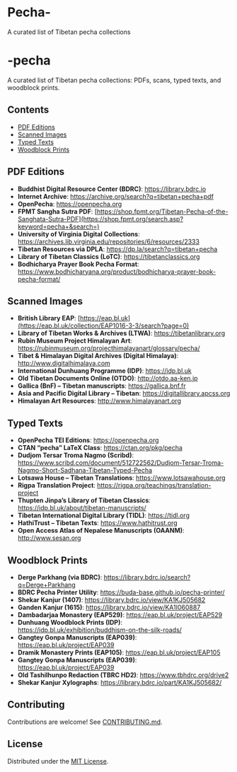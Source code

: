 # Pecha-
A curated list of Tibetan pecha collections
# -pecha

A curated list of Tibetan pecha collections: PDFs, scans, typed texts, and woodblock prints.

## Contents
- [PDF Editions](#pdf-editions)
- [Scanned Images](#scanned-images)
- [Typed Texts](#typed-texts)
- [Woodblock Prints](#woodblock-prints)

## PDF Editions
- **Buddhist Digital Resource Center (BDRC)**: https://library.bdrc.io  
- **Internet Archive**: https://archive.org/search?q=tibetan+pecha+pdf
- **OpenPecha**: https://openpecha.org
- **FPMT Sangha Sutra PDF**: [https://shop.fpmt.org/Tibetan-Pecha-of-the-Sanghata-Sutra-PDF](https://shop.fpmt.org/search.asp?keyword=pecha+&search=)
- **University of Virginia Digital Collections**: https://archives.lib.virginia.edu/repositories/6/resources/2333
- **Tibetan Resources via DPLA**: https://dp.la/search?q=tibetan+pecha
- **Library of Tibetan Classics (LoTC)**: https://tibetanclassics.org
- **Bodhicharya Prayer Book Pecha Format**: https://www.bodhicharyana.org/product/bodhicharya-prayer-book-pecha-format/

## Scanned Images
- **British Library EAP**: [https://eap.bl.uk](https://eap.bl.uk/collection/EAP1016-3-3/search?page=0)
- **Library of Tibetan Works & Archives (LTWA)**: https://tibetanlibrary.org
- **Rubin Museum Project Himalayan Art**: https://rubinmuseum.org/projecthimalayanart/glossary/pecha/
- **Tibet & Himalayan Digital Archives (Digital Himalaya)**: http://www.digitalhimalaya.com
- **International Dunhuang Programme (IDP)**: https://idp.bl.uk
- **Old Tibetan Documents Online (OTDO)**: http://otdo.aa-ken.jp
- **Gallica (BnF) – Tibetan manuscripts**: https://gallica.bnf.fr
- **Asia and Pacific Digital Library – Tibetan**: https://digitallibrary.apcss.org
- **Himalayan Art Resources**: http://www.himalayanart.org

## Typed Texts
- **OpenPecha TEI Editions**: https://openpecha.org
- **CTAN “pecha” LaTeX Class**: https://ctan.org/pkg/pecha
- **Dudjom Tersar Troma Nagmo (Scribd)**: https://www.scribd.com/document/512722562/Dudjom-Tersar-Troma-Nagmo-Short-Sadhana-Tibetan-Typed-Pecha
- **Lotsawa House – Tibetan Translations**: https://www.lotsawahouse.org
- **Rigpa Translation Project**: https://rigpa.org/teachings/translation-project
- **Thupten Jinpa’s Library of Tibetan Classics**: https://idp.bl.uk/about/tibetan-manuscripts/
- **Tibetan International Digital Library (TIDL)**: https://tidl.org
- **HathiTrust – Tibetan Texts**: https://www.hathitrust.org
- **Open Access Atlas of Nepalese Manuscripts (OAANM)**: http://www.sesan.org

## Woodblock Prints
- **Derge Parkhang (via BDRC)**: https://library.bdrc.io/search?q=Derge+Parkhang
- **BDRC Pecha Printer Utility**: https://buda-base.github.io/pecha-printer/
- **Shekar Kanjur (1407)**: https://library.bdrc.io/view/KA1KJ505682
- **Ganden Kanjur (1615)**: https://library.bdrc.io/view/KA1I060887
- **Dambadarjaa Monastery (EAP529)**: https://eap.bl.uk/project/EAP529
- **Dunhuang Woodblock Prints (IDP)**: https://idp.bl.uk/exhibition/buddhism-on-the-silk-roads/
- **Gangtey Gonpa Manuscripts (EAP039)**: https://eap.bl.uk/project/EAP039
- **Dramik Monastery Prints (EAP105)**: https://eap.bl.uk/project/EAP105
- **Gangtey Gonpa Manuscripts (EAP039)**: https://eap.bl.uk/project/EAP039
- **Old Tashilhunpo Redaction (TBRC HD2)**: https://www.tbhdrc.org/drive2
- **Shekar Kanjur Xylographs**: https://library.bdrc.io/part/KA1KJ505682/

## Contributing
Contributions are welcome! See [CONTRIBUTING.md](CONTRIBUTING.md).

## License
Distributed under the [MIT License](LICENSE).
